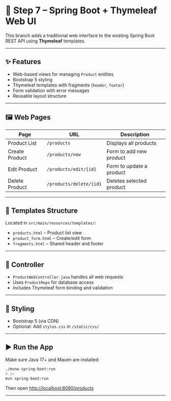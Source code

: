 # 🎨 Step 7 – Spring Boot + Thymeleaf Web UI

This branch adds a traditional web interface to the existing Spring Boot REST API using **Thymeleaf** templates.

---

## ✨ Features

- Web-based views for managing `Product` entities
- Bootstrap 5 styling
- Thymeleaf templates with fragments (`header`, `footer`)
- Form validation with error messages
- Reusable layout structure

---

## 🖼️ Web Pages

| Page            | URL                      | Description                |
|-----------------|--------------------------|----------------------------|
| Product List    | `/products`              | Displays all products      |
| Create Product  | `/products/new`          | Form to add new product    |
| Edit Product    | `/products/edit/{id}`    | Form to update a product   |
| Delete Product  | `/products/delete/{id}`  | Deletes selected product   |

---

## 📁 Templates Structure

Located in `src/main/resources/templates/`:

- `products.html` – Product list view
- `product_form.html` – Create/edit form
- `fragments.html` – Shared header and footer

---

## 🧩 Controller

- `ProductWebController.java` handles all web requests
- Uses `ProductRepo` for database access
- Includes Thymeleaf form binding and validation

---

## 🎨 Styling

- Bootstrap 5 (via CDN)
- Optional: Add `styles.css` in `/static/css/`

---

## ▶️ Run the App

Make sure Java 17+ and Maven are installed:

```bash
./mvnw spring-boot:run
# or
mvn spring-boot:run
```

Then open [http://localhost:8080/products](http://localhost:8080/products)

---
